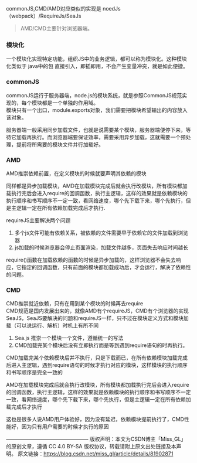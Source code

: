 commonJS,CMD/AMD对应类似的实现是 noedJs（webpack）/RequireJs/SeaJs
> AMD/CMD主要针对浏览器端。

### 模块化
一个模块化实现特定功能，组织JS中的业务逻辑，都可以称为模块化。这种模块化类似于 java中的包 直接引入，即插即用，不会产生变量冲突，就是如此便捷。

### commonJS
commonJS运行于服务器端，node.js的模块系统，就是参照CommonJS规范实现的，每个模块都是一个单独的作用域。  
模块只有一个出口，module.exports对象，我们需要把模块希望输出的内容放入该对象。  

服务器端一般采用同步加载文件，也就是说需要某个模块，服务器端便停下来，等待它加载再执行。而浏览器端要保证效率，需要采用异步加载，这就需要一个预处理，提前将所需要的模块文件并行加载好。

### AMD

AMD推崇依赖前置，在定义模块的时候就要声明其依赖的模块 

同样都是异步加载模块，AMD在加载模块完成后就会执行改模块，所有模块都加载执行完后会进入require的回调函数，执行主逻辑，这样的效果就是依赖模块的执行顺序和书写顺序不一定一致，看网络速度，哪个先下载下来，哪个先执行，但是主逻辑一定在所有依赖加载完成后才执行.

requireJS主要解决两个问题

1. 多个js文件可能有依赖关系，被依赖的文件需要早于依赖它的文件加载到浏览器   
2. js加载的时候浏览器会停止页面渲染，加载文件越多，页面失去响应时间越长   

require()函数在加载依赖的函数的时候是异步加载的，这样浏览器不会失去响应，它指定的回调函数，只有前面的模块都加载成功后，才会运行，解决了依赖性的问题。

### CMD

CMD推崇就近依赖，只有在用到某个模块的时候再去require   
CMD规范是国内发展出来的，就像AMD有个requireJS，CMD有个浏览器的实现SeaJS，SeaJS要解决的问题和requireJS一样，只不过在模块定义方式和模块加载（可以说运行、解析）时机上有所不同 

1. Sea.js 推崇一个模块一个文件，遵循统一的写法   
2. CMD加载完某个模块后没有立即执行而是等到遇到require语句的时再执行。

CMD加载完某个依赖模块后并不执行，只是下载而已，在所有依赖模块加载完成后进入主逻辑，遇到require语句的时候才执行对应的模块，这样模块的执行顺序和书写顺序是完全一致的

AMD在加载模块完成后就会执行改模块，所有模块都加载执行完后会进入require的回调函数，执行主逻辑，这样的效果就是依赖模块的执行顺序和书写顺序不一定一致，看网络速度，哪个先下载下来，哪个先执行，但是主逻辑一定在所有依赖加载完成后才执行

这也是很多人说AMD用户体验好，因为没有延迟，依赖模块提前执行了，CMD性能好，因为只有用户需要的时候才执行的原因

————————————————
版权声明：本文为CSDN博主「Miss_GL」的原创文章，遵循 CC 4.0 BY-SA 版权协议，转载请附上原文出处链接及本声明。
原文链接：https://blog.csdn.net/miss_gl/article/details/81902871
